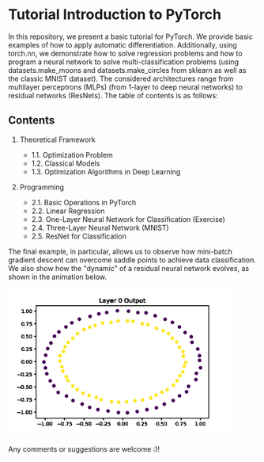# Tutorial Introduction to PyTorch

In this repository, we present a basic tutorial for PyTorch. We provide basic examples of how to apply automatic differentiation. Additionally, using torch.nn, we demonstrate how to solve regression problems and how to program a neural network to solve multi-classification problems (using datasets.make_moons and datasets.make_circles from sklearn as well as the classic MNIST dataset). The considered architectures range from multilayer perceptrons (MLPs) (from 1-layer to deep neural networks) to residual networks (ResNets). The table of contents is as follows:

## Contents

1. Theoretical Framework
    - 1.1. Optimization Problem
    - 1.2. Classical Models
    - 1.3. Optimization Algorithms in Deep Learning

2. Programming
    - 2.1. Basic Operations in PyTorch
    - 2.2. Linear Regression
    - 2.3. One-Layer Neural Network for Classification (Exercise)
    - 2.4. Three-Layer Neural Network (MNIST)
    - 2.5. ResNet for Classification

The final example, in particular, allows us to observe how mini-batch gradient descent can overcome saddle points to achieve data classification. We also show how the "dynamic" of a residual neural network evolves, as shown in the animation below. 

<img src="https://github.com/Martinshs/tutorial_pytorch/blob/main/gifs/Simulation.gif" height = 300px >

Any comments or suggestions are welcome :)!
